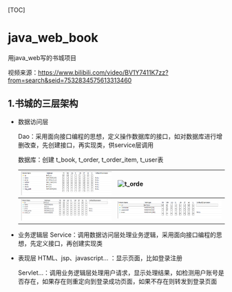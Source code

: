 [TOC]



# java_web_book

用java_web写的书城项目

视频来源：https://www.bilibili.com/video/BV1Y7411K7zz?from=search&seid=7532834575613313460

## 1.书城的三层架构
- 数据访问层
   
   Dao：采用面向接口编程的思想，定义操作数据库的接口，如对数据库进行增删改查，先创建接口，再实现类，供service层调用
   
   数据库：创建 t_book, t_order, t_order_item, t_user表
   
   | ![t_book](https://github.com/xyming108/java_web_book/blob/master/t_book.png) | ![t_orde](https://github.com/xyming108/java_web_book/blob/master/t_orde.png) |
   | ------------------------------------------------------------ | ------------------------------------------------------------ |
   | ![t_order_item](https://github.com/xyming108/java_web_book/blob/master/t_order_item.png) | ![t_user](https://github.com/xyming108/java_web_book/blob/master/t_user.png) |
   
- 业务逻辑层
   Service：调用数据访问层处理业务逻辑，采用面向接口编程的思想，先定义接口，再创建实现类

- 表现层
   HTML、jsp、javascript... ：显示页面，比如登录注册

   Servlet...：调用业务逻辑层处理用户请求，显示处理结果，如检测用户账号是否存在，如果存在则重定向到登录成功页面，如果不存在则转发到登录页面

